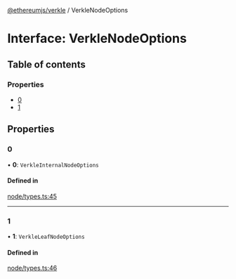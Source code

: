 [@ethereumjs/verkle](../README.md) / VerkleNodeOptions

# Interface: VerkleNodeOptions

## Table of contents

### Properties

- [0](VerkleNodeOptions.md#0)
- [1](VerkleNodeOptions.md#1)

## Properties

### 0

• **0**: `VerkleInternalNodeOptions`

#### Defined in

[node/types.ts:45](https://github.com/ethereumjs/ethereumjs-monorepo/blob/master/packages/verkle/src/node/types.ts#L45)

___

### 1

• **1**: `VerkleLeafNodeOptions`

#### Defined in

[node/types.ts:46](https://github.com/ethereumjs/ethereumjs-monorepo/blob/master/packages/verkle/src/node/types.ts#L46)
